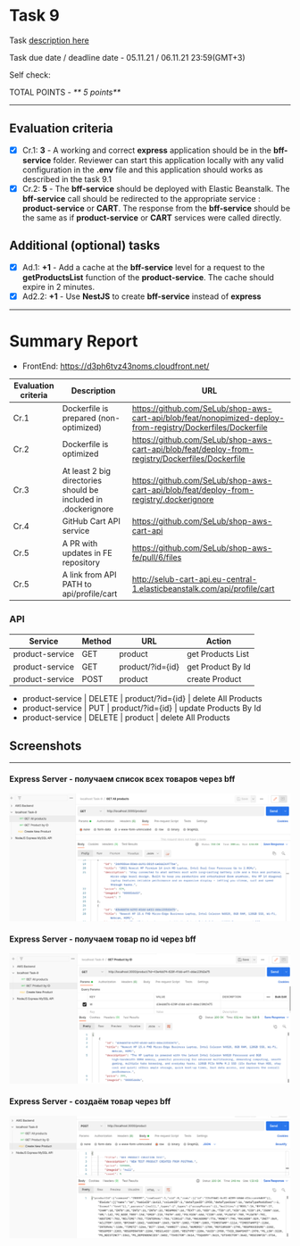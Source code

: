 # __Task 9__

Task [description here](https://github.com/EPAM-JS-Competency-center/cloud-development-course-initial/blob/new-tasks/task9-bff-elastic-beanstalk/task.md)

Task due date / deadline date - 05.11.21 / 06.11.21 23:59(GMT+3)

Self check:
 
 TOTAL POINTS - _** 5 points**_
 
-----------
## __Evaluation criteria__

- [x] Cr.1: **3** - A working and correct **express** application should be in the **bff-service** folder. Reviewer can start this application locally with any valid configuration in the **.env** file and this application should works as described in the task 9.1
- [x] Cr.2: **5** - The **bff-service** should be deployed with Elastic Beanstalk. The **bff-service** call should be redirected to the appropriate service : **product-service** or **CART**. The response from the **bff-service** should be the same as if **product-service** or **CART** services were called directly.

## __Additional (optional) tasks__

- [x] Ad.1: **+1** - Add a cache at the **bff-service** level for a request to the **getProductsList** function of the **product-service**. The cache should expire in 2 minutes.  
- [x] Ad2.2: **+1** - Use **NestJS** to create **bff-service** instead of **express**

------------

# __Summary Report__

* FrontEnd: https://d3ph6tvz43noms.cloudfront.net/ 


Evaluation criteria   | Description | URL 
-------|--------------|-----
Cr.1 | Dockerfile is prepared (non-optimized) | https://github.com/SeLub/shop-aws-cart-api/blob/feat/nonopimized-deploy-from-registry/Dockerfiles/Dockerfile
Cr.2 | Dockerfile is optimized | https://github.com/SeLub/shop-aws-cart-api/blob/feat/deploy-from-registry/Dockerfiles/Dockerfile
Cr.3 | At least 2 big directories should be included in .dockerignore | https://github.com/SeLub/shop-aws-cart-api/blob/feat/deploy-from-registry/.dockerignore
Cr.4 | GitHub Cart API service | https://github.com/SeLub/shop-aws-cart-api
Cr.5 | A PR with updates in FE repository | https://github.com/SeLub/shop-aws-fe/pull/6/files
Cr.5 | A link from API PATH to api/profile/cart | http://selub-cart-api.eu-central-1.elasticbeanstalk.com/api/profile/cart

### API
Service | Method | URL | Action |
--------|--------|-----|--------|
product-service | GET | product | get Products List
product-service | GET | product/?id={id} | get Product By Id
product-service | POST | product | create Product

* product-service | DELETE | product/?id={id} | delete All Products
* product-service | PUT | product/?id={id} | update Products By Id
* product-service | DELETE | product | delete All Products

## Screenshots 

------------

#### **Express Server** -  получаем список всех товаров через **bff**

![Get All Products](express_all.png)

#### **Express Server** -  получаем товар по id через **bff**

![Get Product by ID](express_id.png)

#### **Express Server** -  создаём товар через **bff**

![Create Product](express_create.png)